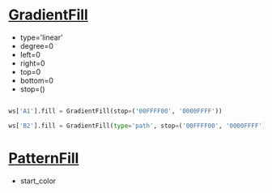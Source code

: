# [GradientFill](https://openpyxl.readthedocs.io/en/latest/api/openpyxl.styles.fills.html?highlight=gradientfill#openpyxl.styles.fills.GradientFill)
- type='linear' 
- degree=0
- left=0
- right=0
- top=0
- bottom=0
- stop=()
```python

ws['A1'].fill = GradientFill(stop=('00FFFF00', '0000FFFF'))

ws['B2'].fill = GradientFill(type='path', stop=('00FFFF00', '0000FFFF'))
```

# [PatternFill](https://openpyxl.readthedocs.io/en/latest/api/openpyxl.styles.fills.html?highlight=gradientfill#openpyxl.styles.fills.PatternFill)
- start_color
